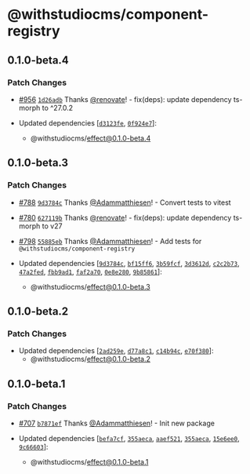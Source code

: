 # @withstudiocms/component-registry

## 0.1.0-beta.4

### Patch Changes

- [#956](https://github.com/withstudiocms/studiocms/pull/956) [`1d26adb`](https://github.com/withstudiocms/studiocms/commit/1d26adbce761f8856d4282d7d1b81d9570df32ac) Thanks [@renovate](https://github.com/apps/renovate)! - fix(deps): update dependency ts-morph to ^27.0.2

- Updated dependencies [[`d3123fe`](https://github.com/withstudiocms/studiocms/commit/d3123febbb0acdfb8d79629e9c2b101dff8a2bc7), [`0f924e7`](https://github.com/withstudiocms/studiocms/commit/0f924e7a27f0e7480afe4f58061451499a5f6913)]:
  - @withstudiocms/effect@0.1.0-beta.4

## 0.1.0-beta.3

### Patch Changes

- [#788](https://github.com/withstudiocms/studiocms/pull/788) [`9d3784c`](https://github.com/withstudiocms/studiocms/commit/9d3784c1de98a4bc7bb913742c3977e16c87cc1b) Thanks [@Adammatthiesen](https://github.com/Adammatthiesen)! - Convert tests to vitest

- [#780](https://github.com/withstudiocms/studiocms/pull/780) [`627119b`](https://github.com/withstudiocms/studiocms/commit/627119bfde88e9c2ea74a29817d91fb6afbab33d) Thanks [@renovate](https://github.com/apps/renovate)! - fix(deps): update dependency ts-morph to v27

- [#798](https://github.com/withstudiocms/studiocms/pull/798) [`55885eb`](https://github.com/withstudiocms/studiocms/commit/55885eba617d8ec790e68ed0985f8530628140d8) Thanks [@Adammatthiesen](https://github.com/Adammatthiesen)! - Add tests for `@withstudiocms/component-registry`

- Updated dependencies [[`9d3784c`](https://github.com/withstudiocms/studiocms/commit/9d3784c1de98a4bc7bb913742c3977e16c87cc1b), [`bf15ff6`](https://github.com/withstudiocms/studiocms/commit/bf15ff65a5f4ba6c2e4cd616d3c45ba0da784a1a), [`3b59fcf`](https://github.com/withstudiocms/studiocms/commit/3b59fcf7885d5c4952bd30279fa8ea2e2f0f5eaa), [`3d3612d`](https://github.com/withstudiocms/studiocms/commit/3d3612d510f4827acfb4de364d39e835a693818f), [`c2c2b73`](https://github.com/withstudiocms/studiocms/commit/c2c2b73a71009769e38ea4b30ae4010f6f0fdd14), [`47a2fed`](https://github.com/withstudiocms/studiocms/commit/47a2fedd8ed1c751def929058772ea78532e8d7d), [`fbb9ad1`](https://github.com/withstudiocms/studiocms/commit/fbb9ad10555f26c8e6261cd71a7650ab4aeb64f9), [`faf2a70`](https://github.com/withstudiocms/studiocms/commit/faf2a70ae57d136a9ccbbdebad70897e42c14c64), [`0e8e280`](https://github.com/withstudiocms/studiocms/commit/0e8e280c4a2a7552d3b78b370600019e49f5a459), [`9b85861`](https://github.com/withstudiocms/studiocms/commit/9b85861b20ca9eb2aa2c434b225ff85399bb04f0)]:
  - @withstudiocms/effect@0.1.0-beta.3

## 0.1.0-beta.2

### Patch Changes

- Updated dependencies [[`2ad259e`](https://github.com/withstudiocms/studiocms/commit/2ad259e9662bd4c8b58e07629491cb322eb479fa), [`d77a8c1`](https://github.com/withstudiocms/studiocms/commit/d77a8c16c97b91343f1c03b2fd9dd2fca0252647), [`c14b94c`](https://github.com/withstudiocms/studiocms/commit/c14b94c855a750b5666fffc975bebf1a556cf80f), [`e70f380`](https://github.com/withstudiocms/studiocms/commit/e70f38001d9ef80e27f701d249fda23c670dfb5e)]:
  - @withstudiocms/effect@0.1.0-beta.2

## 0.1.0-beta.1

### Patch Changes

- [#707](https://github.com/withstudiocms/studiocms/pull/707) [`b7871ef`](https://github.com/withstudiocms/studiocms/commit/b7871eff7982a786edf7ee42e4f024295faacb99) Thanks [@Adammatthiesen](https://github.com/Adammatthiesen)! - Init new package

- Updated dependencies [[`befa7cf`](https://github.com/withstudiocms/studiocms/commit/befa7cf9572a2cb56a0264e2d6ece5dddd483cb4), [`355aeca`](https://github.com/withstudiocms/studiocms/commit/355aecacd44aec8cb2ca9daca392a0d9376f7b29), [`aaef521`](https://github.com/withstudiocms/studiocms/commit/aaef521314f8cdd52b6a5cf4f1b51a51b56c6a29), [`355aeca`](https://github.com/withstudiocms/studiocms/commit/355aecacd44aec8cb2ca9daca392a0d9376f7b29), [`15e6ee0`](https://github.com/withstudiocms/studiocms/commit/15e6ee0c50e37b22bcb24a0b67403e357e2502db), [`9c66603`](https://github.com/withstudiocms/studiocms/commit/9c6660397bc3a8c952713e7587df507b8c6d3d17)]:
  - @withstudiocms/effect@0.1.0-beta.1
